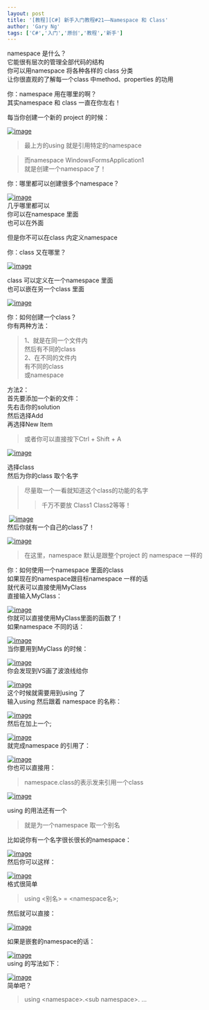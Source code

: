 ```yaml
---
layout: post
title: '[教程][C#] 新手入门教程#21——Namespace 和 Class'
author: 'Gary Ng'
tags: ['C#','入门','原创','教程','新手']
---
```


namespace 是什么？  
 它能很有层次的管理全部代码的结构  
 你可以用namespace 将各种各样的 class 分类  
 让你很直观的了解每一个class 中method、properties 的功用  
  
 你：namespace 用在哪里的啊？  
 其实namespace 和 class 一直在你左右！  
<!-- More -->  
 每当你创建一个新的 project 的时候：  

[![image](http://lh6.ggpht.com/-JWDPLy1KCmc/UpbWxcfeF5I/AAAAAAAAGgs/Io61Yln3QH0/image_thumb.png?imgmax=800 "image")](http://lh3.ggpht.com/-8Jb26Bw9geo/UpbWwr0C0AI/AAAAAAAAGgk/tnpvyOZZgRg/s1600-h/image2.png)  

> 最上方的using 就是引用特定的namespace

> 而namespace WindowsFormsApplication1  
>  就是创建一个namespace了！

你：哪里都可以创建很多个namespace？  

[![image](http://lh5.ggpht.com/-0ly6Gy24aTY/UpbWy00HfWI/AAAAAAAAGg8/sI4VCEVbjZA/image_thumb1.png?imgmax=800 "image")](http://lh6.ggpht.com/-FXWYMgQdsCM/UpbWyHF_p5I/AAAAAAAAGg0/zeycnak75yo/s1600-h/image5.png)  
 几乎哪里都可以  
 你可以在namespace 里面  
 也可以在外面  
  
 但是你不可以在class 内定义namespace  
  
 你：class 又在哪里？  

[![image](http://lh3.ggpht.com/-SV8JoTek1lk/UpbW0rzOBBI/AAAAAAAAGhM/IG5nBTl1_6I/image_thumb2.png?imgmax=800 "image")](http://lh5.ggpht.com/-F7Soy_Wq2Qk/UpbWzthEOBI/AAAAAAAAGhE/-WH7rq1wj7E/s1600-h/image8.png)  
  
 class 可以定义在一个namespace 里面  
 也可以嵌在另一个class 里面  

[![image](http://lh5.ggpht.com/-QpdWXMGeeJ4/UpbW2ON2zbI/AAAAAAAAGhc/KsyiJ1cxkDU/image_thumb3.png?imgmax=800 "image")](http://lh6.ggpht.com/-ZMVEJ4-rqTg/UpbW1bEiRMI/AAAAAAAAGhU/mGtX_TxCO1M/s1600-h/image11.png)  
  
 你：如何创建一个class？  
 你有两种方法：  

> 1、就是在同一个文件内  
>  然后有不同的class  
>  2、在不同的文件内  
>  有不同的class  
>  或namespace

方法2：  
 首先要添加一个新的文件：  
 先右击你的solution  
 然后选择Add  
 再选择New Item  

> 或者你可以直接按下Ctrl + Shift + A

[![image](http://lh4.ggpht.com/-WPfokDvdgmM/UpbW3sjfXMI/AAAAAAAAGhs/e9zgu9z0NbI/image_thumb4.png?imgmax=800 "image")](http://lh4.ggpht.com/-yjjKzu7tcOM/UpbW2-Oeg3I/AAAAAAAAGhk/k-JTN7K-5k8/s1600-h/image14.png)  
  
 选择class  
 然后为你的class 取个名字  

> 尽量取一个一看就知道这个class的功能的名字  
>
> > 千万不要放 Class1 Class2等等！

 [![image](http://lh6.ggpht.com/-4QI-bOxsUwE/UpbW5ptR4gI/AAAAAAAAGh8/9iRQATdAjSg/image_thumb5.png?imgmax=800 "image")](http://lh6.ggpht.com/-II3GswEVpZs/UpbW4heZDbI/AAAAAAAAGh0/KJ5fu-QoP0g/s1600-h/image17.png)  
 然后你就有一个自己的class了！  

[![image](http://lh4.ggpht.com/-sdgXU2NAl-I/UpbW7P7FTxI/AAAAAAAAGiM/fykNBiO9xyk/image_thumb6.png?imgmax=800 "image")](http://lh6.ggpht.com/-v5wo5InMhSE/UpbW6bliMpI/AAAAAAAAGiE/zZ0bDjGuhWo/s1600-h/image20.png)  

> 在这里，namespace 默认是跟整个project 的 namespace 一样的

你：如何使用一个namespace 里面的class  
 如果现在的namespace跟目标namespace 一样的话  
 就代表可以直接使用MyClass  
 直接输入MyClass：  

[![image](http://lh5.ggpht.com/-0SQeKYEUAic/UpbW8z_DxsI/AAAAAAAAGic/3bsw-iD0yl4/image_thumb7.png?imgmax=800 "image")](http://lh6.ggpht.com/-xkwxH7gXPNw/UpbW7yD8p6I/AAAAAAAAGiU/gUaYNv8Pu6A/s1600-h/image23.png)  
 你就可以直接使用MyClass里面的函数了！  
 如果namespace 不同的话：  

[![image](http://lh5.ggpht.com/-dPy5GwC2ZxU/UpbW-Pie_KI/AAAAAAAAGis/v61y4qYOcEk/image_thumb8.png?imgmax=800 "image")](http://lh4.ggpht.com/-RO8pa3iaE50/UpbW9VncPBI/AAAAAAAAGik/2tfEKbT4ccY/s1600-h/image26.png)  
 当你要用到MyClass 的时候：  

[![image](http://lh3.ggpht.com/-j80AUaghw74/UpbXAKfAz2I/AAAAAAAAGi8/ptRx8Qkn8Zc/image_thumb12.png?imgmax=800 "image")](http://lh6.ggpht.com/-AnAFkfX7j2A/UpbW_XTeQbI/AAAAAAAAGi0/yS1jP5_u95Y/s1600-h/image38.png)  
 你会发现到VS画了波浪线给你  

[![image](http://lh6.ggpht.com/-OgO6mbyFrrQ/UpbXBqNJ4PI/AAAAAAAAGjI/c_T1ddEUpZQ/image_thumb13.png?imgmax=800 "image")](http://lh3.ggpht.com/-XFyRCA6dFTA/UpbXAyAxGvI/AAAAAAAAGjE/oCnA8x9LgCg/s1600-h/image41.png)  
 这个时候就需要用到using 了  
 输入using 然后跟着 namespace 的名称：  

[![image](http://lh4.ggpht.com/-nNHxGXSzrjE/UpbXCwcKZBI/AAAAAAAAGjc/1akKXO3lBbA/image_thumb9.png?imgmax=800 "image")](http://lh5.ggpht.com/-rxMDl_TVxSw/UpbXCOaakKI/AAAAAAAAGjU/OeNeR70HvJQ/s1600-h/image29.png)  
 然后在加上一个;  

[![image](http://lh4.ggpht.com/-PaN0xKrkcEc/UpbXEJdV9XI/AAAAAAAAGjs/EkU9YvAR_JM/image_thumb10.png?imgmax=800 "image")](http://lh4.ggpht.com/-LWbx0uHCj9U/UpbXDQbgn1I/AAAAAAAAGjk/_zHgtYdK1sQ/s1600-h/image32.png)  
 就完成namespace 的引用了：  

[![image](http://lh5.ggpht.com/-QrkxMFGQxTw/UpbXFSlRKuI/AAAAAAAAGj4/b9K4r457mJU/image_thumb11.png?imgmax=800 "image")](http://lh3.ggpht.com/-M9XKW7VqqEY/UpbXE3ad6SI/AAAAAAAAGjw/iRycL6Z8g7U/s1600-h/image35.png)  
 你也可以直接用：  

> namespace.class的表示发来引用一个class

[![image](http://lh3.ggpht.com/-BuY9mxVxKgs/UpbXGnMKCAI/AAAAAAAAGkI/AdNYm_uFbyo/image_thumb14.png?imgmax=800 "image")](http://lh4.ggpht.com/-zdBNwk-HcLU/UpbXF77S6rI/AAAAAAAAGkE/42qpw5qDdhM/s1600-h/image44.png)  
  
 using 的用法还有一个  

> 就是为一个namespace 取一个别名

比如说你有一个名字很长很长的namespace：  

[![image](http://lh4.ggpht.com/-EKg3yWvVVSU/UpbXH5SysGI/AAAAAAAAGkc/MJpNuSPdfAU/image_thumb15.png?imgmax=800 "image")](http://lh5.ggpht.com/-CqsJeRoWUIQ/UpbXHAme-rI/AAAAAAAAGkU/3p86paJATyM/s1600-h/image47.png)  
 然后你可以这样：  

[![image](http://lh4.ggpht.com/-PjruqvLv4hw/UpbXJJ6NubI/AAAAAAAAGks/pZPMn5XRijg/image_thumb16.png?imgmax=800 "image")](http://lh4.ggpht.com/-EiS1PtAohl4/UpbXIqDzBuI/AAAAAAAAGkk/de35iypTfQo/s1600-h/image50.png)  
 格式很简单  

> using <别名> = <namespace名>;

然后就可以直接：  

[![image](http://lh3.ggpht.com/-3p_1QSxBUUw/UpbXKjj6cmI/AAAAAAAAGk8/PoyzPCuS5wk/image_thumb17.png?imgmax=800 "image")](http://lh5.ggpht.com/-GaqKO2v40T0/UpbXJxkfzUI/AAAAAAAAGk0/hBEvb-hg5kk/s1600-h/image53.png)  
  
 如果是嵌套的namespace的话：  

[![image](http://lh6.ggpht.com/-5LkMcY18XH4/UpbXMUXu8-I/AAAAAAAAGlI/PJMJZN-NjKo/image_thumb18.png?imgmax=800 "image")](http://lh6.ggpht.com/-uB4XP7v9cdY/UpbXLrTpN7I/AAAAAAAAGlE/94XppJGjeA4/s1600-h/image56.png)  
 using 的写法如下：  

[![image](http://lh6.ggpht.com/-DhCz67cjQME/UpbXNtiJDPI/AAAAAAAAGlc/RBQMJPWf9Xo/image_thumb19.png?imgmax=800 "image")](http://lh6.ggpht.com/-z00xR5JNpLc/UpbXM_m8cHI/AAAAAAAAGlU/D8seEMS3DHE/s1600-h/image59.png)  
 简单吧？  

> using <namespace\>.<sub namespace\>. …
